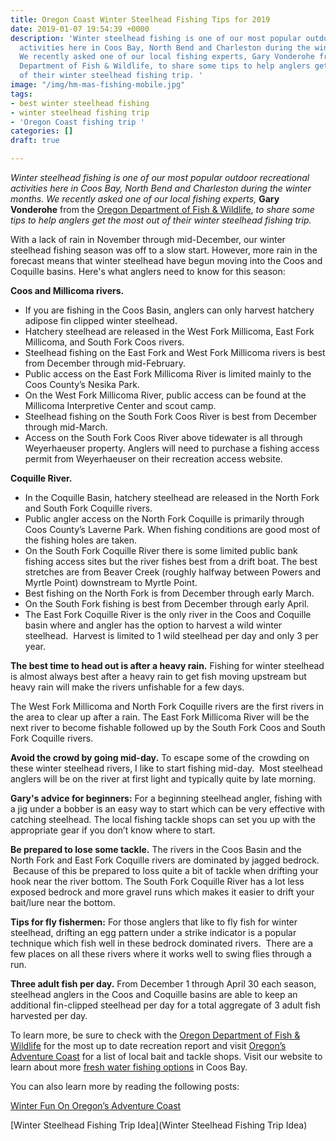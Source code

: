 ```yaml
---
title: Oregon Coast Winter Steelhead Fishing Tips for 2019
date: 2019-01-07 19:54:39 +0000
description: 'Winter steelhead fishing is one of our most popular outdoor recreational
  activities here in Coos Bay, North Bend and Charleston during the winter months.
  We recently asked one of our local fishing experts, Gary Vonderohe from the Oregon
  Department of Fish & Wildlife, to share some tips to help anglers get the most out
  of their winter steelhead fishing trip. '
image: "/img/hm-mas-fishing-mobile.jpg"
tags:
- best winter steelhead fishing
- winter steelhead fishing trip
- 'Oregon Coast fishing trip '
categories: []
draft: true

---
```

_Winter steelhead fishing is one of our most popular outdoor recreational activities here in Coos Bay, North Bend and Charleston during the winter months. We recently asked one of our local fishing experts,_ **Gary Vonderohe** from the [Oregon Department of Fish & Wildlife](https://www.dfw.state.or.us/resources/fishing/), _to share some tips to help anglers get the most out of their winter steelhead fishing trip._ 

With a lack of rain in November through mid-December,  our winter steelhead fishing season was off to a slow start. However,  more rain in the forecast means that winter steelhead have begun moving into the Coos and Coquille basins. Here's what anglers need to know for this season: 

**Coos and Millicoma rivers.**

* If you are fishing in the Coos Basin, anglers can only harvest hatchery adipose fin clipped winter steelhead.  
* Hatchery steelhead are released in the West Fork Millicoma, East Fork Millicoma, and South Fork Coos rivers. 
* Steelhead fishing on the East Fork and West Fork Millicoma rivers is best from December through mid-February.  
* Public access on the East Fork Millicoma River is limited mainly to the Coos County’s Nesika Park.  
* On the West Fork Millicoma River, public access can be found at the Millicoma Interpretive Center and scout camp.  
* Steelhead fishing on the South Fork Coos River is best from December through mid-March.  
* Access on the South Fork Coos River above tidewater is all through Weyerhaeuser property. Anglers will need to purchase a fishing access permit from Weyerhaeuser on their recreation access website.  

**Coquille River.**

* In the Coquille Basin, hatchery steelhead are released in the North Fork and South Fork Coquille rivers.  
* Public angler access on the North Fork Coquille is primarily through Coos County’s Laverne Park. When fishing conditions are good most of the fishing holes are taken.  
* On the South Fork Coquille River there is some limited public bank fishing access sites but the river fishes best from a drift boat. The best stretches are from Beaver Creek (roughly halfway between Powers and Myrtle Point) downstream to Myrtle Point.  
* Best fishing on the North Fork is from December through early March.  
* On the South Fork fishing is best from December through early April.  
* The East Fork Coquille River is the only river in the Coos and Coquille basin where and angler has the option to harvest a wild winter steelhead.  Harvest is limited to 1 wild steelhead per day and only 3 per year.        

**The best time to head out is after a heavy rain.** Fishing for winter steelhead is almost always best after a heavy rain to get fish moving upstream but heavy rain will make the rivers unfishable for a few days.  

The West Fork Millicoma and North Fork Coquille rivers are the first rivers in the area to clear up after a rain. The East Fork Millicoma River will be the next river to become fishable followed up by the South Fork Coos and South Fork Coquille rivers.  

**Avoid the crowd by going mid-day.** To escape some of the crowding on these winter steelhead rivers, I like to start fishing mid-day.  Most steelhead anglers will be on the river at first light and typically quite by late morning. 

**Gary's advice for beginners:** For a beginning steelhead angler, fishing with a jig under a bobber is an easy way to start which can be very effective with catching steelhead. The local fishing tackle shops can set you up with the appropriate gear if you don’t know where to start.  

**Be prepared to lose some tackle.** The rivers in the Coos Basin and the North Fork and East Fork Coquille rivers are dominated by jagged bedrock.  Because of this be prepared to loss quite a bit of tackle when drifting your hook near the river bottom. The South Fork Coquille River has a lot less exposed bedrock and more gravel runs which makes it easier to drift your bait/lure near the bottom. 

**Tips for fly fishermen:** For those anglers that like to fly fish for winter steelhead, drifting an egg pattern under a strike indicator is a popular technique which fish well in these bedrock dominated rivers.  There are a few places on all these rivers where it works well to swing flies through a run.   

**Three adult fish per day.** From December 1 through April 30 each season, steelhead anglers in the Coos and Coquille basins are able to keep an additional fin-clipped steelhead per day for a total aggregate of 3 adult fish harvested per day.   
  
To learn more, be sure to check with the [Oregon Department of Fish & Wildlife](https://www.dfw.state.or.us/resources/fishing/) for the most up to date recreation report and visit [Oregon’s Adventure Coast](https://oregonsadventurecoast.com/equipment-rent-and-buy) for a list of local bait and tackle shops. Visit our website to learn about more [fresh water fishing options](https://oregonsadventurecoast.com/tripideas/fresh-water-fishing-options--by-body-of-water) in Coos Bay. 

You can also learn more by reading the following posts:

[Winter Fun On Oregon’s Adventure Coast](https://oregonsadventurecoast.com/tripideas/winter-fun-in-oregons-adventure-coast/)

[Winter Steelhead Fishing Trip Idea](Winter Steelhead Fishing Trip Idea)